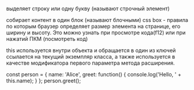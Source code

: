 <span></span> выделяет строку или одну букву (называют строчный элемент)
<div></div> собирает контент в один блок (называют блочными)
css box - правила по которым браузер определяет размер элемента на странице, его ширину и высоту. Это можно узнать при просмотре кода(f12) или при нажатий ПКМ (посмотреть код)


this используется внутри объекта и обращается в один из ключей 
ссылается на текущий экземпляр класса, а также используется в качестве модификатора первого параметра метода расширения.


const person = {
  name: 'Alice',
  greet: function() {
    console.log('Hello, ' + this.name); 
  }
};
person.greet(); 
